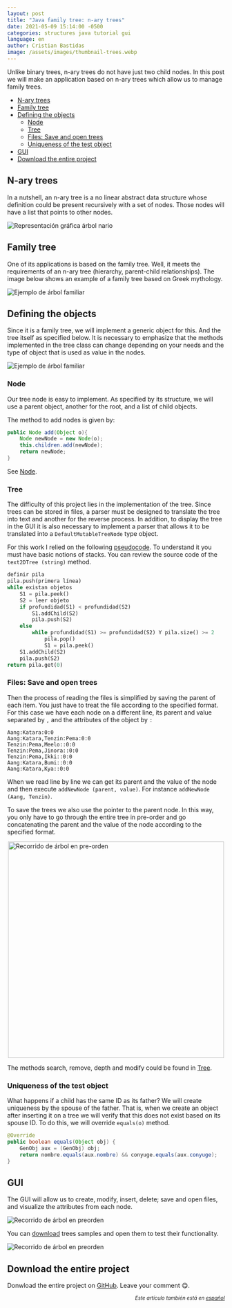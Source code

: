 ```yaml
---
layout: post
title: "Java family tree: n-ary trees"
date: 2021-05-09 15:14:00 -0500
categories: structures java tutorial gui
language: en
author: Cristian Bastidas
image: /assets/images/thumbnail-trees.webp
---
```

Unlike binary trees, n-ary trees do not have just two child nodes. In this post we will make an application based on n-ary trees which allow us to manage family trees.

- [N-ary trees](#n-ary-trees)
- [Family tree](#family-tree)
- [Defining the objects](#defining-the-objects)
  - [Node](#node)
  - [Tree](#tree)
  - [Files: Save and open trees](#files-save-and-open-trees)
  - [Uniqueness of the test object](#uniqueness-of-the-test-object)
- [GUI](#gui)
- [Download the entire project](#download-the-entire-project)

## N-ary trees

In a nutshell, an n-ary tree is a no linear abstract data structure whose definition could be present recursively with a set of nodes. Those nodes will have a list that points to other nodes.

<img src="https://github.com/crixodia/nary-family-tree/raw/master/assets/arbol-nario.png" style="display:block; margin-left: auto; margin-right:auto;" alt="Representación gráfica árbol nario">

## Family tree

One of its applications is based on the family tree. Well, it meets the requirements of an n-ary tree (hierarchy, parent-child relationships). The image below shows an example of a family tree based on Greek mythology.

<img src="https://github.com/crixodia/nary-family-tree/raw/master/assets/family-tree.png" style="display:block; margin-left: auto; margin-right:auto;" alt="Ejemplo de árbol familiar">

## Defining the objects

Since it is a family tree, we will implement a generic object for this. And the tree itself as specified below. It is necessary to emphasize that the methods implemented in the tree class can change depending on your needs and the type of object that is used as value in the nodes.

<img src="https://github.com/crixodia/nary-family-tree/raw/master/assets/uml.png" style="display:block; margin-left: auto; margin-right:auto;" alt="Ejemplo de árbol familiar">

### Node

Our tree node is easy to implement. As specified by its structure, we will use a parent object, another for the root, and a list of child objects.

The method to add nodes is given by:

```java
public Node add(Object o){
    Node newNode = new Node(o);
    this.children.add(newNode);
    return newNode;
}
```
See [Node](https://github.com/crixodia/nary-family-tree/blob/master/ArbolGen/src/CapaNegocio/Node.java).

### Tree

The difficulty of this project lies in the implementation of the tree. Since trees can be stored in files, a parser must be designed to translate the tree into text and another for the reverse process. In addition, to display the tree in the GUI it is also necessary to implement a parser that allows it to be translated into a `DefaultMutableTreeNode` type object.

For this work I relied on the following [pseudocode](https://stackoverflow.com/questions/21735468/parse-indented-text-tree-in-java). To understand it you must have basic notions of stacks. You can review the source code of the `text2DTree (string)` method.

```python
definir pila
pila.push(primera línea)
while existan objetos
    S1 = pila.peek()
    S2 = leer objeto
    if profundidad(S1) < profundidad(S2)
        S1.addChild(S2)
        pila.push(S2)
    else
        while profundidad(S1) >= profundidad(S2) Y pila.size() >= 2
            pila.pop()
            S1 = pila.peek()
    S1.addChild(S2)
    pila.push(S2)
return pila.get(0)
```
### Files: Save and open trees

Then the process of reading the files is simplified by saving the parent of each item. You just have to treat the file according to the specified format. For this case we have each node on a different line, its parent and value separated by `,` and the attributes of the object by `:`

```
Aang:Katara:0:0
Aang:Katara,Tenzin:Pema:0:0
Tenzin:Pema,Meelo::0:0
Tenzin:Pema,Jinora::0:0
Tenzin:Pema,Ikki::0:0
Aang:Katara,Bumi::0:0
Aang:Katara,Kya::0:0
```
When we read line by line we can get its parent and the value of the node and then execute `addNewNode (parent, value)`. For instance `addNewNode (Aang, Tenzin)`.

To save the trees we also use the pointer to the parent node. In this way, you only have to go through the entire tree in pre-order and go concatenating the parent and the value of the node according to the specified format.

<img src="https://github.com/crixodia/nary-family-tree/raw/master/assets/tree-traversal.png" style="display:block; margin-left: auto; margin-right:auto;" width="500px" alt="Recorrido de árbol en pre-orden">

The methods search, remove, depth and modify could be found in [Tree](https://github.com/crixodia/nary-family-tree/blob/master/ArbolGen/src/CapaNegocio/Tree.java).

### Uniqueness of the test object

What happens if a child has the same ID as its father? We will create uniqueness by the spouse of the father. That is, when we create an object after inserting it on a tree we will verify that this does not exist based on its spouse ID. To do this, we will override `equals(o)` method.

```java
@Override
public boolean equals(Object obj) {
    GenObj aux = (GenObj) obj;
    return nombre.equals(aux.nombre) && conyuge.equals(aux.conyuge);
}
```

## GUI

The GUI will allow us to create, modify, insert, delete; save and open files, and visualize the attributes from each node.

<img src="https://github.com/crixodia/nary-family-tree/raw/master/assets/gui.jpg" style="display:block; margin-left: auto; margin-right:auto;" alt="Recorrido de árbol en preorden">

You can [download](https://github.com/crixodia/nary-family-tree/tree/master/examples) trees samples and open them to test their functionality.

<img src="https://github.com/crixodia/nary-family-tree/raw/master/assets/open.jpg" style="display:block; margin-left: auto; margin-right:auto;" alt="Recorrido de árbol en preorden">

## Download the entire project

Donwload the entire project on [GitHub](http://github.com/crixodia/nary-family-tree). Leave your comment 😋.

<div style="margin-left: auto; text-align:right;">
<i><small>
Este artículo también está en <a href="{{ site.baseurl }}{% link _posts/2021-04-08-nary-family-tree.markdown %}">español</a>
</small></i>
</div>